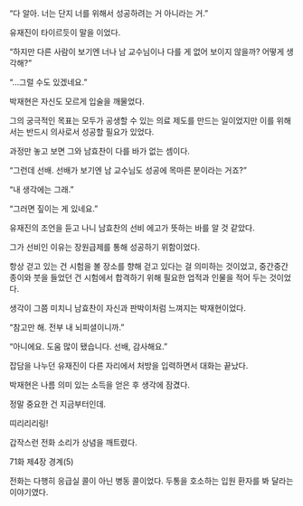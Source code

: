 “다 알아. 너는 단지 너를 위해서 성공하려는 거 아니라는 거.”

유재진이 타이르듯이 말을 이었다.

“하지만 다른 사람이 보기엔 너나 남 교수님이나 다를 게 없어 보이지 않을까? 어떻게 생각해?”

“…그럴 수도 있겠네요.”

박재현은 자신도 모르게 입술을 깨물었다.

그의 궁극적인 목표는 모두가 공생할 수 있는 의료 제도를 만드는 일이었지만 이를 위해서는 반드시 의사로서 성공할 필요가 있었다.

과정만 놓고 보면 그와 남효찬이 다를 바가 없는 셈이다.

“그런데 선배. 선배가 보기엔 남 교수님도 성공에 목마른 분이라는 거죠?”

“내 생각에는 그래.”

“그러면 짚이는 게 있네요.”

유재진의 조언을 듣고 나니 남효찬의 선비 에고가 뜻하는 바를 알 것 같았다.

그가 선비인 이유는 장원급제를 통해 성공하기 위함이었다.

항상 걷고 있는 건 시험을 볼 장소를 향해 걷고 있다는 걸 의미하는 것이었고, 중간중간 종이와 붓을 들었던 건 시험에서 합격하기 위해 필요한 업적과 인물을 적어 두는 것이었다.

생각이 그쯤 미치니 남효찬이 자신과 판박이처럼 느껴지는 박재현이었다.

“참고만 해. 전부 내 뇌피셜이니까.”

“아니에요. 도움 많이 됐습니다. 선배, 감사해요.”

잡담을 나누던 유재진이 다른 자리에서 처방을 입력하면서 대화는 끝났다.

박재현은 나름 의미 있는 소득을 얻은 후 생각에 잠겼다.

정말 중요한 건 지금부터인데.

띠리리리링!

갑작스런 전화 소리가 상념을 깨트렸다.

71화 제4장 경계(5)

전화는 다행히 응급실 콜이 아닌 병동 콜이었다. 두통을 호소하는 입원 환자를 봐 달라는 이야기였다.